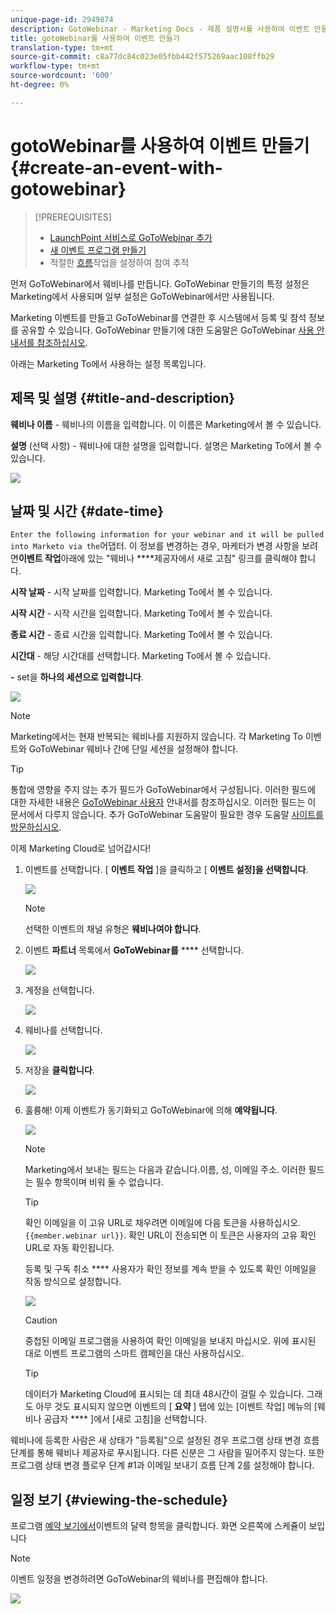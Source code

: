 ```yaml
---
unique-page-id: 2949874
description: GotoWebinar - Marketing Docs - 제품 설명서를 사용하여 이벤트 만들기
title: gotoWebinar를 사용하여 이벤트 만들기
translation-type: tm+mt
source-git-commit: c8a77dc84c023e05fbb442f575269aac108ffb29
workflow-type: tm+mt
source-wordcount: '600'
ht-degree: 0%

---
```



# gotoWebinar를 사용하여 이벤트 만들기 {#create-an-event-with-gotowebinar}

>[!PREREQUISITES]
>
>* [LaunchPoint 서비스로 GoToWebinar 추가](/help/marketo/product-docs/administration/additional-integrations/add-gotowebinar-as-a-launchpoint-service.md)
>* [새 이벤트 프로그램 만들기](/help/marketo/product-docs/demand-generation/events/understanding-events/create-a-new-event-program.md)
>* 적절한 [흐름](http://docs.marketo.com/display/DOCS/Flow+Actions)작업을 설정하여 참여 추적


먼저 GoToWebinar에서 웨비나를 만듭니다. GoToWebinar 만들기의 특정 설정은 Marketing에서 사용되며 일부 설정은 GoToWebinar에서만 사용됩니다.

Marketing 이벤트를 만들고 GoToWebinar를 연결한 후 시스템에서 등록 및 참석 정보를 공유할 수 있습니다. GoToWebinar 만들기에 대한 도움말은 GoToWebinar [사용 안내서를 참조하십시오](http://docs.marketo.com/display/docs/assets/gotowebinar-user-guide.pdf).

아래는 Marketing To에서 사용하는 설정 목록입니다.

## 제목 및 설명 {#title-and-description}

**웨비나 이름** - 웨비나의 이름을 입력합니다. 이 이름은 Marketing에서 볼 수 있습니다.

**설명** (선택 사항) - 웨비나에 대한 설명을 입력합니다. 설명은 Marketing To에서 볼 수 있습니다.

![](assets/image2015-5-28-15-3a1-3a36.png)

## 날짜 및 시간 {#date-time}

`Enter the following information for your webinar and it will be pulled into Marketo via the`어댑터. 이 정보를 변경하는 경우, 마케터가 변경 사항을 보려면&#x200B;**이벤트 작업**&#x200B;아래에 있는 &quot;웨비나 ****&#x200B;제공자에서 새로 고침&quot; 링크를 클릭해야 합니다.

**시작 날짜** - 시작 날짜를 입력합니다. Marketing To에서 볼 수 있습니다.

**시작 시간** - 시작 시간을 입력합니다. Marketing To에서 볼 수 있습니다.

**종료 시간** - 종료 시간을 입력합니다. Marketing To에서 볼 수 있습니다.

**시간대** - 해당 시간대를 선택합니다. Marketing To에서 볼 수 있습니다.

**-** set을 **하나의 세션으로 입력합니다**.

![](assets/image2015-5-28-15-3a7-3a1.png)

>[!NOTE]
>
>Marketing에서는 현재 반복되는 웨비나를 지원하지 않습니다. 각 Marketing To 이벤트와 GoToWebinar 웨비나 간에 단일 세션을 설정해야 합니다.

>[!TIP]
>
>통합에 영향을 주지 않는 추가 필드가 GoToWebinar에서 구성됩니다. 이러한 필드에 대한 자세한 내용은 [GoToWebinar 사용자](http://docs.marketo.com/display/docs/assets/gotowebinar-user-guide.pdf) 안내서를 참조하십시오. 이러한 필드는 이 문서에서 다루지 않습니다. 추가 GoToWebinar 도움말이 필요한 경우 도움말 [사이트를 방문하십시오](http://support.logmeininc.com/gotowebinar).

이제 Marketing Cloud로 넘어갑시다!

1. 이벤트를 선택합니다. [ **이벤트 작업** ]을 클릭하고 [ **이벤트 설정]을 선택합니다**.

   ![](assets/image2015-5-14-14-3a53-3a10.png)

   >[!NOTE]
   >
   >선택한 이벤트의 채널 유형은 **웨비나여야 합니다**.

1. 이벤트 **파트너** 목록에서 **GoToWebinar를** **** 선택합니다.

   ![](assets/image2015-5-14-14-3a55-3a20.png)

1. 계정을 선택합니다.

   ![](assets/rtaimage-2.png)

1. 웨비나를 선택합니다.

   ![](assets/image2015-5-14-14-3a57-3a31.png)

1. 저장을 **클릭합니다**.

   ![](assets/image2015-5-14-14-3a58-3a54.png)

1. 훌륭해! 이제 이벤트가 동기화되고 GoToWebinar에 의해 **예약됩니다**.

   ![](assets/image2015-5-14-15-3a0-3a47.png)

   >[!NOTE]
   >
   >Marketing에서 보내는 필드는 다음과 같습니다.이름, 성, 이메일 주소. 이러한 필드는 필수 항목이며 비워 둘 수 없습니다.

   >[!TIP]
   >
   >확인 이메일을 이 고유 URL로 채우려면 이메일에 다음 토큰을 사용하십시오. `{{member.webinar url}}`. 확인 URL이 전송되면 이 토큰은 사용자의 고유 확인 URL로 자동 확인됩니다.
   >
   >등록 및 구독 취소 **** 사용자가 확인 정보를 계속 받을 수 있도록 확인 이메일을 작동 방식으로 설정합니다.

   ![](assets/goto-webinar.png)

   >[!CAUTION]
   >
   >중첩된 이메일 프로그램을 사용하여 확인 이메일을 보내지 마십시오. 위에 표시된 대로 이벤트 프로그램의 스마트 캠페인을 대신 사용하십시오.

   >[!TIP]
   >
   >데이터가 Marketing Cloud에 표시되는 데 최대 48시간이 걸릴 수 있습니다. 그래도 아무 것도 표시되지 않으면 이벤트의 [ **요약** ] 탭에 있는 [이벤트 작업] 메뉴의 [웨비나 공급자 **** ]에서 [새로 고침]을 선택합니다.

웨비나에 등록한 사람은 새 상태가 &quot;등록됨&quot;으로 설정된 경우 프로그램 상태 변경 흐름 단계를 통해 웨비나 제공자로 푸시됩니다. 다른 신분은 그 사람을 밀어주지 않는다. 또한 프로그램 상태 변경 플로우 단계 #1과 이메일 보내기 흐름 단계 2를 설정해야 합니다.

## 일정 보기  {#viewing-the-schedule}

프로그램 [예약 보기에서](http://docs.marketo.com/display/docs/program+schedule+view)이벤트의 달력 항목을 클릭합니다. 화면 오른쪽에 스케쥴이 보입니다

>[!NOTE]
>
>이벤트 일정을 변경하려면 GoToWebinar의 웨비나를 편집해야 합니다.

![](assets/image2015-5-14-15-3a3-3a13.png)
